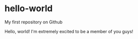 # hello-world
My first repository on Github

Hello, world!
I'm extremely excited to be a member of you guys!
